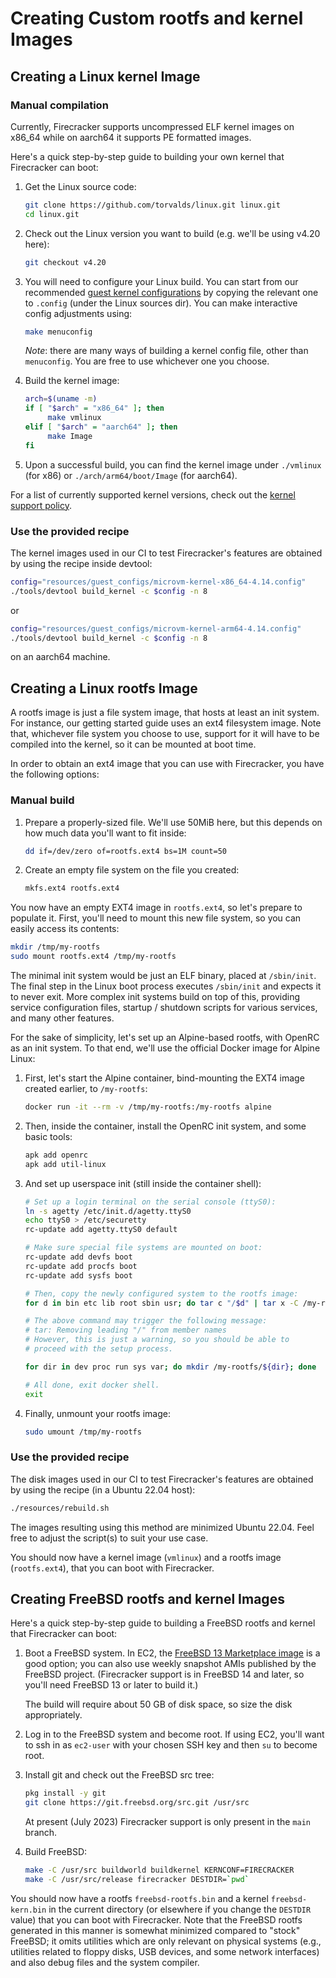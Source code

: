 # Creating Custom rootfs and kernel Images

## Creating a Linux kernel Image

### Manual compilation

Currently, Firecracker supports uncompressed ELF kernel images on x86_64 while on
aarch64 it supports PE formatted images.

Here's a quick step-by-step guide to building your own kernel that Firecracker
can boot:

1. Get the Linux source code:

   ```bash
   git clone https://github.com/torvalds/linux.git linux.git
   cd linux.git
   ```

1. Check out the Linux version you want to build (e.g. we'll be using v4.20
   here):

   ```bash
   git checkout v4.20
   ```

1. You will need to configure your Linux build. You can start from our
   recommended  [guest kernel configurations](../resources/guest_configs/)
   by copying the relevant one to `.config` (under the Linux sources dir).
   You can make interactive config adjustments using:

   ```bash
   make menuconfig
   ```

   *Note*: there are many ways of building a kernel config file, other than
   `menuconfig`. You are free to use whichever one you choose.

1. Build the kernel image:

   ```bash
   arch=$(uname -m)
   if [ "$arch" = "x86_64" ]; then
        make vmlinux
   elif [ "$arch" = "aarch64" ]; then
        make Image
   fi
   ```

1. Upon a successful build, you can find the kernel image under `./vmlinux`
   (for x86) or `./arch/arm64/boot/Image` (for aarch64).

For a list of currently supported kernel versions, check out the
[kernel support policy](kernel-policy.md).

### Use the provided recipe

The kernel images used in our CI to test Firecracker's features are obtained by
using the recipe inside devtool:

```bash
config="resources/guest_configs/microvm-kernel-x86_64-4.14.config"
./tools/devtool build_kernel -c $config -n 8
```

or

```bash
config="resources/guest_configs/microvm-kernel-arm64-4.14.config"
./tools/devtool build_kernel -c $config -n 8
```

on an aarch64 machine.

## Creating a Linux rootfs Image

A rootfs image is just a file system image, that hosts at least an init system.
For instance, our getting started guide uses an ext4 filesystem image. Note
that, whichever file system you choose to use, support for it will have to be
compiled into the kernel, so it can be mounted at boot time.

In order to obtain an ext4 image that you can use with Firecracker, you have the
following options:

### Manual build

1. Prepare a properly-sized file. We'll use 50MiB here, but this depends
   on how much data you'll want to fit inside:

   ```bash
   dd if=/dev/zero of=rootfs.ext4 bs=1M count=50
   ```

1. Create an empty file system on the file you created:

   ```bash
   mkfs.ext4 rootfs.ext4
   ```

You now have an empty EXT4 image in `rootfs.ext4`, so let's prepare to
populate it. First, you'll need to mount this new file system, so you
can easily access its contents:

```bash
mkdir /tmp/my-rootfs
sudo mount rootfs.ext4 /tmp/my-rootfs
```

The minimal init system would be just an ELF binary, placed at `/sbin/init`.
The final step in the Linux boot process executes `/sbin/init` and expects it
to never exit. More complex init systems build on top of this, providing
service configuration files, startup / shutdown scripts for various services,
and many other features.

For the sake of simplicity, let's set up an Alpine-based rootfs, with OpenRC
as an init system. To that end, we'll use the official Docker image for
Alpine Linux:

1. First, let's start the Alpine container, bind-mounting the EXT4 image
   created earlier, to `/my-rootfs`:

   ```bash
   docker run -it --rm -v /tmp/my-rootfs:/my-rootfs alpine
   ```

1. Then, inside the container, install the OpenRC init system, and some basic
   tools:

   ```bash
   apk add openrc
   apk add util-linux
   ```

1. And set up userspace init (still inside the container shell):

   ```bash
   # Set up a login terminal on the serial console (ttyS0):
   ln -s agetty /etc/init.d/agetty.ttyS0
   echo ttyS0 > /etc/securetty
   rc-update add agetty.ttyS0 default

   # Make sure special file systems are mounted on boot:
   rc-update add devfs boot
   rc-update add procfs boot
   rc-update add sysfs boot

   # Then, copy the newly configured system to the rootfs image:
   for d in bin etc lib root sbin usr; do tar c "/$d" | tar x -C /my-rootfs; done

   # The above command may trigger the following message:
   # tar: Removing leading "/" from member names
   # However, this is just a warning, so you should be able to
   # proceed with the setup process.

   for dir in dev proc run sys var; do mkdir /my-rootfs/${dir}; done

   # All done, exit docker shell.
   exit
   ```

1. Finally, unmount your rootfs image:

   ```bash
   sudo umount /tmp/my-rootfs
   ```

### Use the provided recipe

The disk images used in our CI to test Firecracker's features are obtained by
using the recipe (in a Ubuntu 22.04 host):

```bash
./resources/rebuild.sh
```

The images resulting using this method are minimized Ubuntu 22.04. Feel free to
adjust the script(s) to suit your use case.

You should now have a kernel image (`vmlinux`) and a rootfs image
(`rootfs.ext4`), that you can boot with Firecracker.

## Creating FreeBSD rootfs and kernel Images

Here's a quick step-by-step guide to building a FreeBSD rootfs and kernel that
Firecracker can boot:

1. Boot a FreeBSD system.  In EC2, the
   [FreeBSD 13 Marketplace image](https://aws.amazon.com/marketplace/pp/prodview-ukzmy5dzc6nbq)
   is a good option; you can also use weekly snapshot AMIs published by the
   FreeBSD project.  (Firecracker support is in FreeBSD 14 and later, so you'll
   need FreeBSD 13 or later to build it.)

   The build will require about 50 GB of disk space, so size the disk
   appropriately.

1. Log in to the FreeBSD system and become root.  If using EC2, you'll want to
   ssh in as `ec2-user` with your chosen SSH key and then `su` to become root.

1. Install git and check out the FreeBSD src tree:

   ```sh
   pkg install -y git
   git clone https://git.freebsd.org/src.git /usr/src
   ```

   At present (July 2023) Firecracker support is only present in the `main`
   branch.

1. Build FreeBSD:

   ```sh
   make -C /usr/src buildworld buildkernel KERNCONF=FIRECRACKER
   make -C /usr/src/release firecracker DESTDIR=`pwd`
   ```

You should now have a rootfs `freebsd-rootfs.bin` and a kernel `freebsd-kern.bin`
in the current directory (or elsewhere if you change the `DESTDIR` value) that
you can boot with Firecracker.  Note that the FreeBSD rootfs generated in this
manner is somewhat minimized compared to "stock" FreeBSD; it omits utilities
which are only relevant on physical systems (e.g., utilities related to floppy
disks, USB devices, and some network interfaces) and also debug files and the
system compiler.
